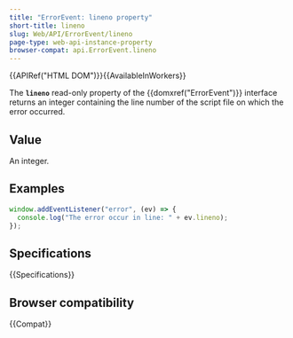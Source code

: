 ```yaml
---
title: "ErrorEvent: lineno property"
short-title: lineno
slug: Web/API/ErrorEvent/lineno
page-type: web-api-instance-property
browser-compat: api.ErrorEvent.lineno
---
```


{{APIRef("HTML DOM")}}{{AvailableInWorkers}}

The **`lineno`** read-only property of the {{domxref("ErrorEvent")}} interface returns an integer containing the line number of the script file on which the error occurred.

## Value

An integer.

## Examples

```js
window.addEventListener("error", (ev) => {
  console.log("The error occur in line: " + ev.lineno);
});
```

## Specifications

{{Specifications}}

## Browser compatibility

{{Compat}}
